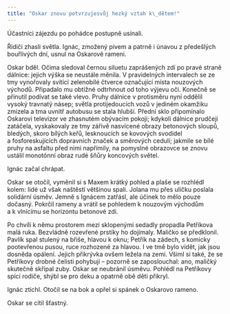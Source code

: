 ```yaml
---
title: "Oskar znovu potvrzujesvůj hezký vztah k\_dětem!"
---
```


Účastníci zájezdu po pohádce postupně usínali.

Řidiči zhasli světla. Ignác, zmožený pivem a patrně i únavou z předešlých bouřlivých dní, usnul na Oskarově rameni.

Oskar bděl. Očima sledoval černou siluetu zaprášených zdí po pravé straně dálnice: jejich výška se neustále měnila. V pravidelných intervalech se ze tmy vynořovaly svítící zelenobílé čtverce označující místa nouzových východů. Připadalo mu obtížné odtrhnout od toho výjevu oči. Konečně se přinutil podívat se také vlevo. Pruhy dálnice v protisměru nyní oddělil vysoký travnatý násep; světla protijedoucích vozů v jediném okamžiku zmizela a tma uvnitř auto­busu se stala hlubší. Přední sklo připomínalo Oskarovi televizor ve zhasnutém obývacím pokoji; kdykoli dálnice prudčeji zatáčela, vyskakovaly ze tmy zářivě nasvícené obrazy betonových sloupů, bledých, skoro bílých keřů, lesknoucích se kovových svodidel a fosforeskujících dopravních značek a směrových cedulí; jakmile se bílé pruhy na asfaltu před nimi napřímily, na pomyslné obrazovce se znovu ustálil monotónní obraz rudé šňůry koncových světel.

Ignác začal chrápat.

Oskar se otočil, vyměnil si s Maxem krátký pohled a plaše se rozhlédl kolem: lidé už však naštěstí většinou spali. Jolana mu přes uličku poslala solidární úsměv. Jemně s Ignácem zatřásl, ale účinek to mělo pouze dočasný. Pokrčil rameny a vrátil se pohledem k nouzovým východům a k vlnícímu se horizontu betonové zdi.

Po chvíli k němu prostorem mezi sklopenými sedadly propadla Petříkova malá ruka. Bezvládně rozevřené prstíky ho dojímaly. Maličko se předklonil. Pavlík spal stulený na břiše, hlavou k oknu; Petřík na zádech, s komicky pootevřenou pusou, ruce rozhozené za hlavou. I ve tmě bylo vidět, jak jsou dosněda opálení. Jejich přikrývka ovšem ležela na zemi. Všiml si také, že se Petříkovy drobné čelisti pohybují – pozorně se zaposlouchal: ano, maličký skutečně skřípal zuby. Oskar se neubránil úsměvu. Pohlédl na Petříkovy spící rodiče, shýbl se pro deku a opatrně obě děti přikryl.

Ignác ztichl. Otočil se na bok a opřel si spánek o Oskarovo rameno.

Oskar se cítil šťastný.
